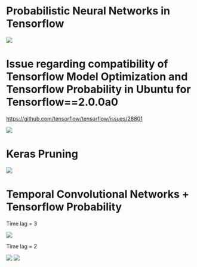 # Probabilistic Neural Networks in Tensorflow

<img src=https://github.com/RubensZimbres/Repo-2019/blob/master/Tensorflow/pics/prob001.JPG>

# Issue regarding compatibility of Tensorflow Model Optimization and Tensorflow Probability in Ubuntu for Tensorflow==2.0.0a0  

https://github.com/tensorflow/tensorflow/issues/28801

<img src=https://github.com/RubensZimbres/Repo-2019/blob/master/Tensorflow/pics/TF_issue_0.png>  

# Keras Pruning  

<img src=https://github.com/RubensZimbres/Repo-2019/blob/master/Tensorflow/pics/keras_pruning_0.png>  

# Temporal Convolutional Networks + Tensorflow Probability  

Time lag = 3  

<img src=https://github.com/RubensZimbres/Repo-2019/blob/master/Tensorflow/pics/TCN+Prob_22.png>  

Time lag = 2  

<img src=https://github.com/RubensZimbres/Repo-2019/blob/master/Tensorflow/pics/TCN_Prob_BEST.png>  

<img src=https://github.com/RubensZimbres/Repo-2019/blob/master/Tensorflow/pics/Sales_Forecast.png>  
